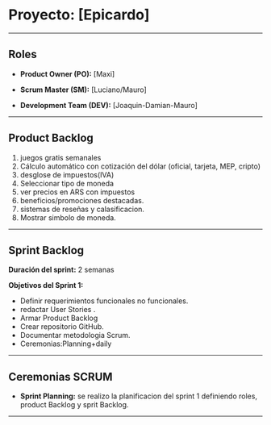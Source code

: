 # Proyecto: [Epicardo]

---

##  Roles
- **Product Owner (PO):** [Maxi]  

- **Scrum Master (SM):** [Luciano/Mauro]  

- **Development Team (DEV):** [Joaquin-Damian-Mauro]  
---

## Product Backlog
1. juegos gratis semanales
2. Cálculo automático con cotización del dólar (oficial, tarjeta, MEP, cripto)
3. desglose de impuestos(IVA)
4. Seleccionar  tipo de moneda
5. ver precios en ARS con impuestos  
6. beneficios/promociones destacadas.  
7. sistemas de reseñas y calasificacion.  
8. Mostrar simbolo de moneda.  

---
## Sprint Backlog

**Duración del sprint:** 2 semanas 

**Objetivos del Sprint 1:**  
- Definir requerimientos funcionales no funcionales. 
- redactar User Stories .  
- Armar Product Backlog   
- Crear repositorio GitHub.
- Documentar metodologia Scrum.
- Ceremonias:Planning+daily

---
## Ceremonias SCRUM
- **Sprint Planning:** se realizo la planificacion del sprint 1 definiendo roles, product Backlog y sprit Backlog.  
---

